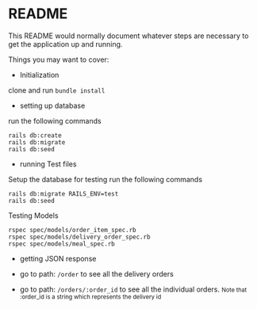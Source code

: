 # README

This README would normally document whatever steps are necessary to get the
application up and running.

Things you may want to cover:

* Initialization

clone and run ```bundle install```

* setting up database

run the following commands
```
rails db:create
rails db:migrate
rails db:seed
```

* running Test files

Setup the database for testing
run the following commands
```
rails db:migrate RAILS_ENV=test
rails db:seed
```

Testing Models
```
rspec spec/models/order_item_spec.rb
rspec spec/models/delivery_order_spec.rb
rspec spec/models/meal_spec.rb
```

* getting JSON response

- go to path: ```/order``` to see all the delivery orders

- go to path: ```/orders/:order_id``` to see all the individual orders.
<small>Note that :order_id is a string which represents the delivery id</small>
